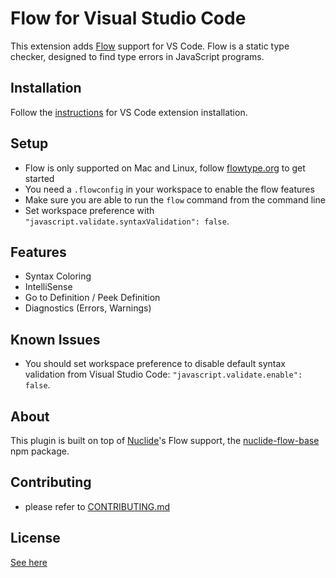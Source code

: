 # Flow for Visual Studio Code

This extension adds [Flow](http://flowtype.org) support for VS Code. Flow is a static type checker, designed to find type errors in JavaScript programs.

## Installation

Follow the [instructions](https://code.visualstudio.com/docs/editor/extension-gallery) for VS Code extension installation.

## Setup

* Flow is only supported on Mac and Linux, follow [flowtype.org](http://flowtype.org/docs/getting-started.html#_) to get started
* You need a `.flowconfig` in your workspace to enable the flow features
* Make sure you are able to run the `flow` command from the command line
* Set workspace preference with `"javascript.validate.syntaxValidation": false`.

## Features

* Syntax Coloring
* IntelliSense
* Go to Definition / Peek Definition
* Diagnostics (Errors, Warnings)

## Known Issues

* You should set workspace preference to disable default syntax validation from Visual Studio Code: `"javascript.validate.enable": false`.

## About

This plugin is built on top of [Nuclide](https://github.com/facebook/nuclide)'s Flow support, the [nuclide-flow-base](https://github.com/facebook/nuclide/tree/master/pkg/nuclide/flow-base) npm package.

## Contributing

* please refer to [CONTRIBUTING.md](CONTRIBUTING.md)

## License
[See here](LICENSE)
